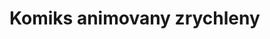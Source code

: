 # Komiks animovany zrychleny

<bdl-animate-control id="idfmi" playafterstart="true"></bdl-animate-control>
<bdl-animate-adobe src="Odchod_v2Zrychleni.js" width="800" height="600" name="Odchod_v2Zrychleni" fromid="idfmi"></bdl-animate-adobe>


